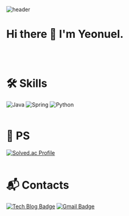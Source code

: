 ![header](https://capsule-render.vercel.app/api?type=waving&color=0:EEFF00,100:a82da8&height=300&section=header&text=Yeonuel&fontSize=70)
# Hi there 👋 I'm Yeonuel.
<br/>
<br/>

# 🛠 Skills
![Java](https://img.shields.io/badge/Java-007396.svg?&style=for-the-badge&logo=Java&logoColor=white)
![Spring](https://img.shields.io/badge/Spring-6DB33F.svg?&style=for-the-badge&logo=Spring&logoColor=white)
![Python](https://img.shields.io/badge/Python-3776AB.svg?&style=for-the-badge&logo=Python&logoColor=white)
<br/>
<br/>


# 📝 PS
[![Solved.ac Profile](http://mazassumnida.wtf/api/v2/generate_badge?boj=yeonuel)](https://solved.ac/yeonuel/)
<br/>
<br/>


# 📬 Contacts
[![Tech Blog Badge](http://img.shields.io/badge/-Tech%20blog-black?style=flat-square&logo=github&link=https://yeonuel-tech.tistory.com/)](https://yeonuel-tech.tistory.com/)
[![Gmail Badge](https://img.shields.io/badge/Gmail-d14836?style=flat-square&logo=Gmail&logoColor=white&link=mailto:qwefghnm1212@gmail.com)](mailto:qwefghnm1212@gmail.com)
